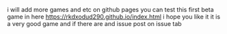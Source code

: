 i will add more games and etc on github pages 
you can test this first beta game in here https://rkdxodud290.github.io/index.html
i hope you like it
it is a very good game and if there are and issue post on issue tab
